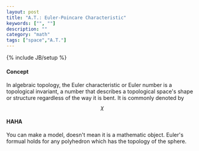 ```yaml
---
layout: post
title: "A.T.: Euler-Poincare Characteristic"
keywords: ["", ""]
description: ""
category: "math"
tags: ["space","A.T."]
---
```

{% include JB/setup %}

#### Concept
In algebraic topology, the Euler characteristic or Euler number is a topological
invariant, a number that describes a topological space's shape or structure
regardless of the way it is bent. It is commonly denoted by $$\chi$$

#### HAHA
You can make a model, doesn't mean it is a mathematic object.
Euler's formual holds for any polyhedron which has the topology of the sphere.

